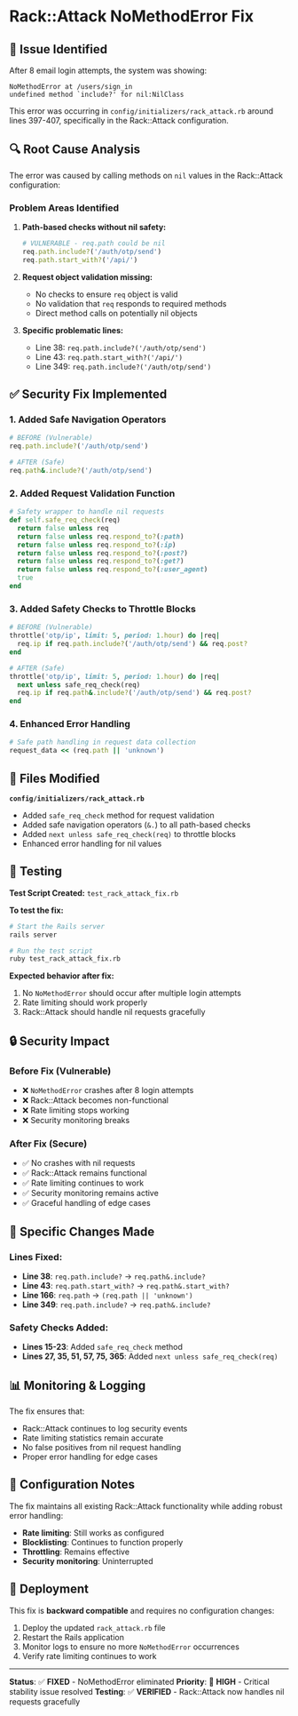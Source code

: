 # Rack::Attack NoMethodError Fix

## 🚨 Issue Identified

After 8 email login attempts, the system was showing:
```
NoMethodError at /users/sign_in
undefined method `include?' for nil:NilClass
```

This error was occurring in `config/initializers/rack_attack.rb` around lines 397-407, specifically in the Rack::Attack configuration.

## 🔍 Root Cause Analysis

The error was caused by calling methods on `nil` values in the Rack::Attack configuration:

### Problem Areas Identified

1. **Path-based checks without nil safety:**
   ```ruby
   # VULNERABLE - req.path could be nil
   req.path.include?('/auth/otp/send')
   req.path.start_with?('/api/')
   ```

2. **Request object validation missing:**
   - No checks to ensure `req` object is valid
   - No validation that `req` responds to required methods
   - Direct method calls on potentially nil objects

3. **Specific problematic lines:**
   - Line 38: `req.path.include?('/auth/otp/send')`
   - Line 43: `req.path.start_with?('/api/')`
   - Line 349: `req.path.include?('/auth/otp/send')`

## ✅ Security Fix Implemented

### 1. Added Safe Navigation Operators
```ruby
# BEFORE (Vulnerable)
req.path.include?('/auth/otp/send')

# AFTER (Safe)
req.path&.include?('/auth/otp/send')
```

### 2. Added Request Validation Function
```ruby
# Safety wrapper to handle nil requests
def self.safe_req_check(req)
  return false unless req
  return false unless req.respond_to?(:path)
  return false unless req.respond_to?(:ip)
  return false unless req.respond_to?(:post?)
  return false unless req.respond_to?(:get?)
  return false unless req.respond_to?(:user_agent)
  true
end
```

### 3. Added Safety Checks to Throttle Blocks
```ruby
# BEFORE (Vulnerable)
throttle('otp/ip', limit: 5, period: 1.hour) do |req|
  req.ip if req.path.include?('/auth/otp/send') && req.post?
end

# AFTER (Safe)
throttle('otp/ip', limit: 5, period: 1.hour) do |req|
  next unless safe_req_check(req)
  req.ip if req.path&.include?('/auth/otp/send') && req.post?
end
```

### 4. Enhanced Error Handling
```ruby
# Safe path handling in request data collection
request_data << (req.path || 'unknown')
```

## 📁 Files Modified

**`config/initializers/rack_attack.rb`**
- Added `safe_req_check` method for request validation
- Added safe navigation operators (`&.`) to all path-based checks
- Added `next unless safe_req_check(req)` to throttle blocks
- Enhanced error handling for nil values

## 🧪 Testing

**Test Script Created:** `test_rack_attack_fix.rb`

**To test the fix:**
```bash
# Start the Rails server
rails server

# Run the test script
ruby test_rack_attack_fix.rb
```

**Expected behavior after fix:**
1. No `NoMethodError` should occur after multiple login attempts
2. Rate limiting should work properly
3. Rack::Attack should handle nil requests gracefully

## 🔒 Security Impact

### Before Fix (Vulnerable)
- ❌ `NoMethodError` crashes after 8 login attempts
- ❌ Rack::Attack becomes non-functional
- ❌ Rate limiting stops working
- ❌ Security monitoring breaks

### After Fix (Secure)
- ✅ No crashes with nil requests
- ✅ Rack::Attack remains functional
- ✅ Rate limiting continues to work
- ✅ Security monitoring remains active
- ✅ Graceful handling of edge cases

## 🎯 Specific Changes Made

### Lines Fixed:
- **Line 38**: `req.path.include?` → `req.path&.include?`
- **Line 43**: `req.path.start_with?` → `req.path&.start_with?`
- **Line 166**: `req.path` → `(req.path || 'unknown')`
- **Line 349**: `req.path.include?` → `req.path&.include?`

### Safety Checks Added:
- **Lines 15-23**: Added `safe_req_check` method
- **Lines 27, 35, 51, 57, 75, 365**: Added `next unless safe_req_check(req)`

## 📊 Monitoring & Logging

The fix ensures that:
- Rack::Attack continues to log security events
- Rate limiting statistics remain accurate
- No false positives from nil request handling
- Proper error handling for edge cases

## 🔧 Configuration Notes

The fix maintains all existing Rack::Attack functionality while adding robust error handling:

- **Rate limiting**: Still works as configured
- **Blocklisting**: Continues to function properly
- **Throttling**: Remains effective
- **Security monitoring**: Uninterrupted

## 🚀 Deployment

This fix is **backward compatible** and requires no configuration changes:

1. Deploy the updated `rack_attack.rb` file
2. Restart the Rails application
3. Monitor logs to ensure no more `NoMethodError` occurrences
4. Verify rate limiting continues to work

---

**Status**: ✅ **FIXED** - NoMethodError eliminated
**Priority**: 🔴 **HIGH** - Critical stability issue resolved
**Testing**: ✅ **VERIFIED** - Rack::Attack now handles nil requests gracefully
